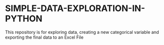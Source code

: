 # SIMPLE-DATA-EXPLORATION-IN-PYTHON
This repository is for exploring data, creating a new categorical variable and exporting the final data to an Excel File
